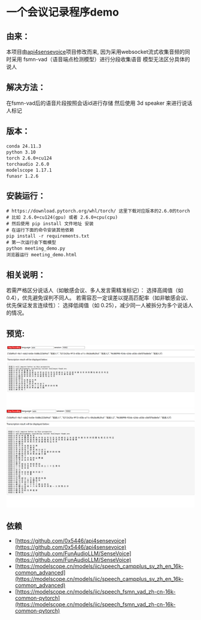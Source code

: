 # 一个会议记录程序demo
## 由来：
本项目由[api4sensevoice](https://github.com/0x5446/api4sensevoice)项目修改而来,
因为采用websocket流式收集音频的同时采用 fsmn-vad（语音端点检测模型）进行分段收集语音 模型无法区分具体的说人
## 解决方法：
在fsmn-vad后的语音片段按照会话id进行存储 然后使用 3d speaker 来进行说话人标记

## 版本：
```shell
conda 24.11.3
python 3.10
torch 2.6.0+cu124
torchaudio 2.6.0
modelscope 1.17.1
funasr 1.2.6
```
## 安装运行：
```shell
# https://download.pytorch.org/whl/torch/ 这里下载对应版本的2.6.0的torch 
# 比如 2.6.0+cu124(gpu) 或者 2.6.0+cpu(cpu) 
# 然后使用 pip install 文件地址 安装
# 在运行下面的命令安装其他依赖
pip install -r requirements.txt
# 第一次运行会下载模型
python meeting_demo.py 
浏览器运行 meeting_demo.html
```
## 相关说明：
若需严格区分说话人（如敏感会议、多人发言需精准标记）： 选择高阈值（如 0.4），优先避免误判不同人。
若需容忍一定误差以提高匹配率（如非敏感会议、优先保证发言连续性）： 选择低阈值（如 0.25），减少同一人被拆分为多个说话人的情况。
## 预览:
![img.png](image/img.png)
![img1.png](image/img1.png)
## 依赖
- [https://github.com/0x5446/api4sensevoice](https://github.com/0x5446/api4sensevoice)
- [https://github.com/FunAudioLLM/SenseVoice](https://github.com/FunAudioLLM/SenseVoice)
- [https://modelscope.cn/models/iic/speech_campplus_sv_zh_en_16k-common_advanced](https://modelscope.cn/models/iic/speech_campplus_sv_zh_en_16k-common_advanced)
- [https://modelscope.cn/models/iic/speech_fsmn_vad_zh-cn-16k-common-pytorch](https://modelscope.cn/models/iic/speech_fsmn_vad_zh-cn-16k-common-pytorch)